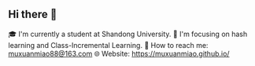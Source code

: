 ## Hi there 👋

🎓 I'm currently a student at Shandong University.
🌿 I'm focusing on hash learning and Class-Incremental Learning.
📧 How to reach me: muxuanmiao88@163.com
🌐 Website: https://muxuanmiao.github.io/
